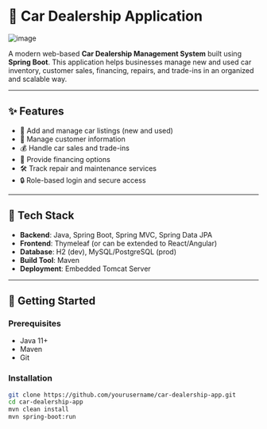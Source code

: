 # 🚗 Car Dealership Application

![image](https://github.com/user-attachments/assets/091348d7-9fba-4474-b68e-9dc47c90ee0e)


A modern web-based **Car Dealership Management System** built using **Spring Boot**. This application helps businesses manage new and used car inventory, customer sales, financing, repairs, and trade-ins in an organized and scalable way.

---

## ✨ Features

- 🏬 Add and manage car listings (new and used)
- 👥 Manage customer information
- 💰 Handle car sales and trade-ins
- 🧾 Provide financing options
- 🛠️ Track repair and maintenance services
- 🔒 Role-based login and secure access

---

## 🧰 Tech Stack

- **Backend**: Java, Spring Boot, Spring MVC, Spring Data JPA
- **Frontend**: Thymeleaf (or can be extended to React/Angular)
- **Database**: H2 (dev), MySQL/PostgreSQL (prod)
- **Build Tool**: Maven
- **Deployment**: Embedded Tomcat Server

---

## 🚀 Getting Started

### Prerequisites
- Java 11+
- Maven
- Git

### Installation

```bash
git clone https://github.com/yourusername/car-dealership-app.git
cd car-dealership-app
mvn clean install
mvn spring-boot:run
